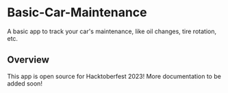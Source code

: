 # Basic-Car-Maintenance

A basic app to track your car's maintenance, like oil changes, tire rotation, etc.

## Overview

This app is open source for Hacktoberfest 2023! More documentation to be added soon!

